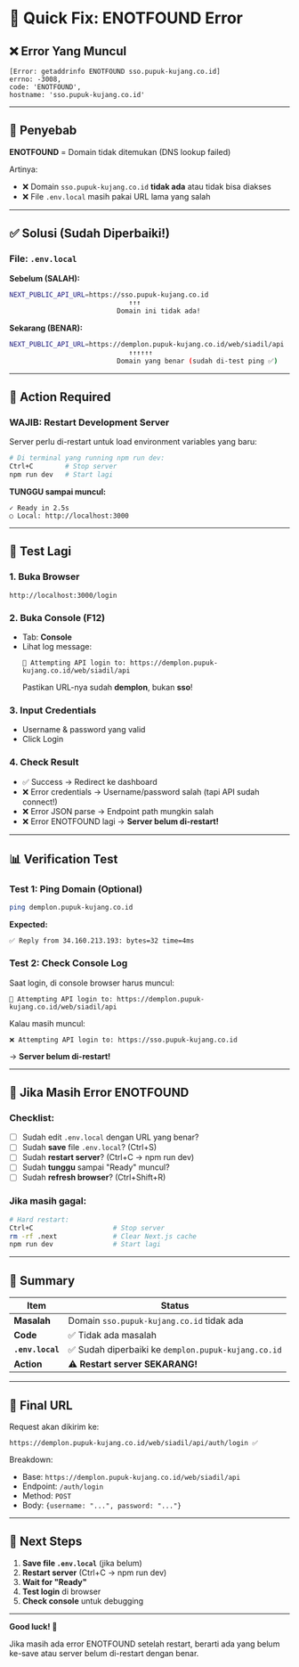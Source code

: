 # 🚨 Quick Fix: ENOTFOUND Error

## ❌ Error Yang Muncul

```
[Error: getaddrinfo ENOTFOUND sso.pupuk-kujang.co.id]
errno: -3008,
code: 'ENOTFOUND',
hostname: 'sso.pupuk-kujang.co.id'
```

---

## 🎯 Penyebab

**ENOTFOUND** = Domain tidak ditemukan (DNS lookup failed)

Artinya:

- ❌ Domain `sso.pupuk-kujang.co.id` **tidak ada** atau tidak bisa diakses
- ❌ File `.env.local` masih pakai URL lama yang salah

---

## ✅ Solusi (Sudah Diperbaiki!)

### File: `.env.local`

**Sebelum (SALAH):**

```bash
NEXT_PUBLIC_API_URL=https://sso.pupuk-kujang.co.id
                              ↑↑↑
                           Domain ini tidak ada!
```

**Sekarang (BENAR):**

```bash
NEXT_PUBLIC_API_URL=https://demplon.pupuk-kujang.co.id/web/siadil/api
                              ↑↑↑↑↑↑
                           Domain yang benar (sudah di-test ping ✅)
```

---

## 🔄 Action Required

### **WAJIB: Restart Development Server**

Server perlu di-restart untuk load environment variables yang baru:

```bash
# Di terminal yang running npm run dev:
Ctrl+C        # Stop server
npm run dev   # Start lagi
```

**TUNGGU sampai muncul:**

```
✓ Ready in 2.5s
○ Local: http://localhost:3000
```

---

## 🧪 Test Lagi

### 1. Buka Browser

```
http://localhost:3000/login
```

### 2. Buka Console (F12)

- Tab: **Console**
- Lihat log message:
  ```
  🔌 Attempting API login to: https://demplon.pupuk-kujang.co.id/web/siadil/api
  ```
  Pastikan URL-nya sudah **demplon**, bukan **sso**!

### 3. Input Credentials

- Username & password yang valid
- Click Login

### 4. Check Result

- ✅ Success → Redirect ke dashboard
- ❌ Error credentials → Username/password salah (tapi API sudah connect!)
- ❌ Error JSON parse → Endpoint path mungkin salah
- ❌ Error ENOTFOUND lagi → **Server belum di-restart!**

---

## 📊 Verification Test

### Test 1: Ping Domain (Optional)

```bash
ping demplon.pupuk-kujang.co.id
```

**Expected:**

```
✅ Reply from 34.160.213.193: bytes=32 time=4ms
```

### Test 2: Check Console Log

Saat login, di console browser harus muncul:

```
🔌 Attempting API login to: https://demplon.pupuk-kujang.co.id/web/siadil/api
```

Kalau masih muncul:

```
❌ Attempting API login to: https://sso.pupuk-kujang.co.id
```

→ **Server belum di-restart!**

---

## 🐛 Jika Masih Error ENOTFOUND

### Checklist:

- [ ] Sudah edit `.env.local` dengan URL yang benar?
- [ ] Sudah **save** file `.env.local`? (Ctrl+S)
- [ ] Sudah **restart server**? (Ctrl+C → npm run dev)
- [ ] Sudah **tunggu** sampai "Ready" muncul?
- [ ] Sudah **refresh browser**? (Ctrl+Shift+R)

### Jika masih gagal:

```bash
# Hard restart:
Ctrl+C                    # Stop server
rm -rf .next              # Clear Next.js cache
npm run dev               # Start lagi
```

---

## 📝 Summary

| Item             | Status                                              |
| ---------------- | --------------------------------------------------- |
| **Masalah**      | Domain `sso.pupuk-kujang.co.id` tidak ada           |
| **Code**         | ✅ Tidak ada masalah                                |
| **`.env.local`** | ✅ Sudah diperbaiki ke `demplon.pupuk-kujang.co.id` |
| **Action**       | ⚠️ **Restart server SEKARANG!**                     |

---

## 🎯 Final URL

Request akan dikirim ke:

```
https://demplon.pupuk-kujang.co.id/web/siadil/api/auth/login ✅
```

Breakdown:

- Base: `https://demplon.pupuk-kujang.co.id/web/siadil/api`
- Endpoint: `/auth/login`
- Method: `POST`
- Body: `{username: "...", password: "..."}`

---

## 🚀 Next Steps

1. **Save file `.env.local`** (jika belum)
2. **Restart server** (Ctrl+C → npm run dev)
3. **Wait for "Ready"**
4. **Test login** di browser
5. **Check console** untuk debugging

---

**Good luck! 🎉**

Jika masih ada error ENOTFOUND setelah restart, berarti ada yang belum ke-save atau server belum di-restart dengan benar.
